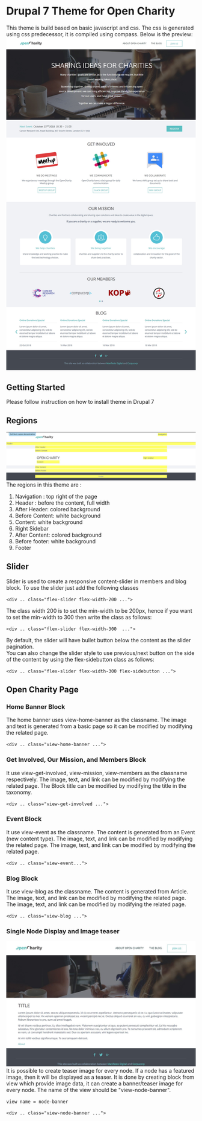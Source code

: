 # Drupal 7 Theme for Open Charity

This theme is build based on basic javascript and css. The css is generated using css predecessor, it is compiled using compass. Below is the preview:
![Site screenshot](https://github.com/sulha199/theme_opencharity/raw/master/screenshot.png)

## Getting Started
Please follow instruction on how to install theme in Drupal 7

## Regions
![region demonstration](https://github.com/sulha199/theme_opencharity/raw/master/block-simulation.JPG)
The regions in this theme are :
1. Navigation : top right of the page
2. Header : before the content, full width
3. After Header: colored background
4. Before Content: white background
5. Content: white background
6. Right Sidebar
7. After Content: colored background
8. Before footer: white background
9. Footer

## Slider
Slider is used to create a responsive content-slider in members and blog block. To use the slider just add the following classes
```
<div .. class="flex-slider flex-width-200 ...">
```
The class width 200 is to set the min-width to be 200px, hence if you want to set the min-width to 300 then write the class as follows:
```
<div .. class="flex-slider flex-width-300  ...">
```

By default, the slider will have bullet button below the content as the slider pagination.  
You can also change the slider style to use previous/next button on the side of the content by using the flex-sidebutton class as follows:
```
<div .. class="flex-slider flex-width-300 flex-sidebutton ...">
```

## Open Charity Page
### Home Banner Block
The home banner uses view-home-banner as the classname. The image and text is generated from a basic page so it can be modified by modifying the related page.
```
<div .. class="view-home-banner ...">
```

### Get Involved, Our Mission, and Members Block
It use view-get-involved, view-mission, view-members as the classname respectively. The image, text, and link can be modified by modifying the related page. The Block title can be modified by modifying the title in the taxonomy.
```
<div .. class="view-get-involved ...">
```

### Event Block
It use view-event as the classname. The content is generated from an Event (new content type). The image, text, and link can be modified by modifying the related page. The image, text, and link can be modified by modifying the related page.
```
<div .. class="view-event...">
```

### Blog Block
It use view-blog as the classname. The content is generated from Article. The image, text, and link can be modified by modifying the related page. The image, text, and link can be modified by modifying the related page.
```
<div .. class="view-blog ...">
```

### Single Node Display and Image teaser
![Single node display](https://github.com/sulha199/theme_opencharity/raw/master/single-node.JPG)
It is possible to create teaser image for every node. If a node has a featured image, then it will be displayed as a teaser.
It is done by creating block from view which provide image data, it can create a banner/teaser image for every node. The name of the view should be "view-node-banner". 
```
view name = node-banner
```
```
<div .. class="view-node-banner ...">
```
